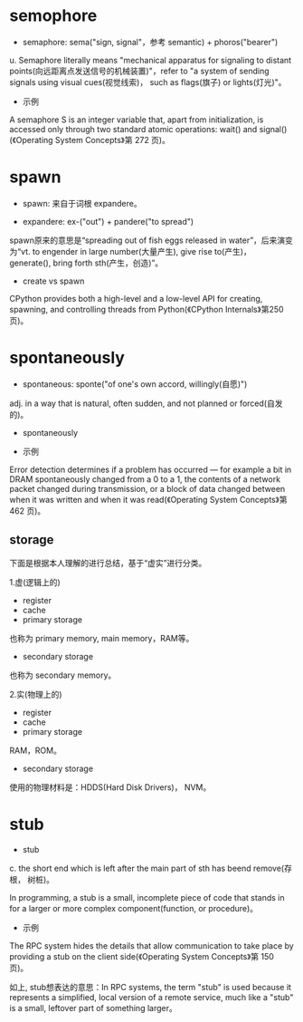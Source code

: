 # semophore

- semaphore: sema("sign, signal"，参考 semantic) + phoros("bearer") 

u. Semaphore literally means "mechanical apparatus for signaling to distant points(向远距离点发送信号的机械装置)"，refer to "a system of sending signals using visual cues(视觉线索)， such as flags(旗子) or lights(灯光)"。

- 示例

A semaphore S is an integer variable that, apart from initialization, is accessed only through two standard atomic operations: wait() and signal()(《Operating System Concepts》第 272 页)。

# spawn

- spawn: 来自于词根 expandere。

- expandere: ex-("out") + pandere("to spread")

spawn原来的意思是“spreading out of fish eggs released in water”，后来演变为“vt. to engender in large number(大量产生), give rise to(产生)， generate(), bring forth sth(产生，创造)”。

- create vs spawn

CPython provides both a high-level and a low-level API for creating, spawning, and controlling threads from Python(《CPython Internals》第250页)。

# spontaneously

- spontaneous: sponte("of one's own accord, willingly(自愿)")

adj. in a way that is natural, often sudden, and not planned or forced(自发的)。

- spontaneously

- 示例

Error detection determines if a problem has occurred — for example a bit in DRAM spontaneously changed from a 0 to a 1, the contents of a network packet changed during transmission, or a block of data changed between when it was written and when it was read(《Operating System Concepts》第 462 页)。

## storage

下面是根据本人理解的进行总结，基于“虚实”进行分类。

1.虚(逻辑上的)

- register
- cache
- primary storage

也称为 primary memory, main memory，RAM等。

- secondary storage

也称为 secondary memory。

2.实(物理上的)

- register
- cache
- primary storage

RAM，ROM。

- secondary storage

使用的物理材料是：HDDS(Hard Disk Drivers)， NVM。

# stub

- stub

c. the short end which is left after the main part of sth has beend remove(存根， 树桩)。

In programming, a stub is a small, incomplete piece of code that stands in for a larger or more complex component(function, or procedure)。

- 示例

The RPC system hides the details that allow communication to take place by providing a stub on the client side(《Operating System Concepts》第 150 页)。

如上, stub想表达的意思：In RPC systems, the term "stub" is used because it represents a simplified, local version of a remote service, much like a "stub" is a small, leftover part of something larger。